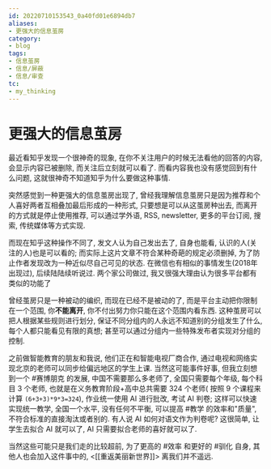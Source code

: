 ```yaml
---
id: 20220710153543_0a40fd01e6894db7
aliases:
- 更强大的信息茧房
category:
- blog
tags:
- 信息茧房
- 信息/屏蔽
- 信息/审查
tc:
- my_thinking
---
```


# 更强大的信息茧房

最近看知乎发现一个很神奇的现象, 在你不关注用户的时候无法看他的回答的内容, 会显示内容已被删除, 而关注后立刻就可以看了. 而看内容我也没有感觉回到有什么问题, 这就很神奇不知道知乎为什么要做这种事情.

突然感觉到一种更强大的信息茧房出现了, 曾经我理解信息茧房只是因为推荐和个人喜好两者互相叠加最后形成的一种形式, 只要想是可以从这茧房种出去, 而离开的方式就是停止使用推荐, 可以通过学外语, RSS, newsletter, 更多的平台订阅, 搜索, 传统媒体等方式实现.

而现在知乎这种操作不同了, 发文人认为自己发出去了, 自身也能看, 认识的人(关注的人)也是可以看的; 而实际上这片文章不符合某种奇葩的规定必须删掉, 为了防止作者发现改为一种近似尽自己可见的状态. 在微信也有相似的事情发生(2018年出现过), 后续陆陆续听说过. 两个家公司做过, 我又很强大理由认为很多平台都有类似的功能了

曾经茧房只是一种被动的编织, 而现在已经不是被动的了, 而是平台主动把你限制在一个范围, 你**不能离开**, 你不付出努力你只能在这个范围内看东西. 这种茧房可以把人根据某些规则进行划分, 保证不同分组内的人永远不知道别的分组发生了什么, 每个人都只能看见有限的真想; 甚至可以通过分组内一些特殊发布者实现对分组的控制.

之前做智能教育的朋友和我说, 他们正在和智能电视厂商合作, 通过电视和网络实现北京的老师可以同步给偏远地区的学生上课. 当然这可能事件好事, 但我立刻想到一个 #赛博朋克 的发展, 中国不需要那么多老师了, 全国只需要每个年级, 每个科目 3 个老师, 也就是在义务教育阶段+高中总共需要 324 个老师( 按照 9 个课程来计算 `(6+3+3)*9*3=324`), 作业统一使用 AI 进行批改, 考试 AI 判卷; 这样可以快速实现统一教学, 全国一个水平, 没有任何不平衡, 可以提高 #教学 的效率和"质量", 不符合标准的直接淘汰或者别的. 有人说 AI 如何对语文作为判卷呢? 这很简单, 让学生去拟合 AI 就可以了, AI 只需要拟合老师的喜好就可以了.

当然这些可能只是我们走的比较超前, 为了更高的 #效率 和更好的 #驯化 自身, 其他人也会加入这件事中的, <[[重返美丽新世界]]> 离我们并不遥远.